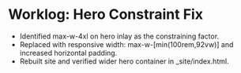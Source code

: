 # Worklog: Hero Constraint Fix
- Identified max-w-4xl on hero inlay as the constraining factor.
- Replaced with responsive width: max-w-[min(100rem,92vw)] and increased horizontal padding.
- Rebuilt site and verified wider hero container in _site/index.html.
